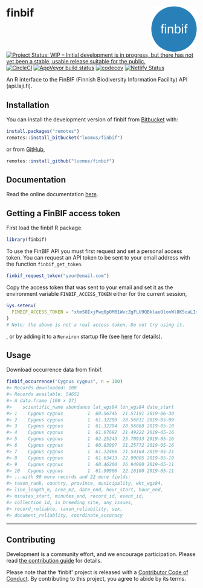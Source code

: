 
# finbif <img src="man/figures/logo.png" align="right" alt="" width="120">

[![Project Status: WIP – Initial development is in progress, but there
has not yet been a stable, usable release suitable for the
public.](https://www.repostatus.org/badges/latest/wip.svg)](https://www.repostatus.org/#wip)
[![CircleCI](https://circleci.com/bb/luomus/finbif.svg?style=shield&circle-token=0c7c2580ef1ca3246d3da8ba60064aeaf9c8eecd)](https://circleci.com/bb/luomus/finbif)
[![AppVeyor build
status](https://ci.appveyor.com/api/projects/status/bitbucket/luomus/finbif?branch=master&svg=true)](https://ci.appveyor.com/project/luomus/finbif/branch/master)
[![codecov](https://codecov.io/bb/luomus/finbif/branch/master/graph/badge.svg?token=erk5D6H4i2)](https://codecov.io/bb/luomus/finbif)
[![Netlify
Status](https://api.netlify.com/api/v1/badges/5fdd166e-0155-4992-9009-82434fefe4f4/deploy-status)](https://app.netlify.com/sites/finbif/deploys)

An R interface to the FinBIF (Finnish Biodiversity Information Facility)
API (api.laji.fi).

## Installation

You can install the development version of finbif from
[Bitbucket](https://bitbucket.org) with:

``` r
install.packages("remotes")
remotes::install_bitbucket("luomus/finbif")
```

or from [GitHub](https://github.com),

``` r
remotes::install_github("luomus/finbif")
```

## Documentation

Read the online documentation [here](https://luomus.github.io/finbif).

## Getting a FinBIF access token

First load the finbif R package.

``` r
library(finbif)
```

To use the FinBIF API you must first request and set a personal access
token. You can request an API token to be sent to your email address
with the function `finbif_get_token`.

``` r
finbif_request_token("your@email.com")
```

Copy the access token that was sent to your email and set it as the
environment variable `FINBIF_ACCESS_TOKEN` either for the current
session,

``` r
Sys.setenv(
  FINBIF_ACCESS_TOKEN = "xtmSOIxjPwq0pOMB1WvcZgFLU9QBklauOlonWl8K5oaLIx8RniJLrvcJU4v9H7Et"
)
# Note: the above is not a real access token. Do not try using it.
```

, or by adding it to a `Renviron` startup file (see
[here](https://rviews.rstudio.com/2017/04/19/r-for-enterprise-understanding-r-s-startup/)
for details).

## Usage

Download occurrence data from finbif.

``` r
finbif_occurrence("Cygnus cygnus", n = 100)
#> Records downloaded: 100
#> Records available: 54652
#> A data.frame [100 x 27]
#>    scientific_name abundance lat_wgs84 lon_wgs84 date_start
#> 1    Cygnus cygnus         1  60.56745  21.57191 2019-06-30
#> 2    Cygnus cygnus         1  61.32290  28.56811 2019-05-09
#> 3    Cygnus cygnus         1  61.32294  28.56868 2019-05-10
#> 4    Cygnus cygnus         1  61.07692  21.49222 2019-05-16
#> 5    Cygnus cygnus         1  62.25243  25.70933 2019-05-16
#> 6    Cygnus cygnus         1  60.83907  21.25772 2019-05-16
#> 7    Cygnus cygnus         1  61.12486  21.54164 2019-05-21
#> 8    Cygnus cygnus         1  61.63413  22.90005 2019-05-19
#> 9    Cygnus cygnus         1  60.46200  26.94900 2019-05-11
#> 10   Cygnus cygnus         1  61.99900  22.16100 2019-05-11
#> ...with 90 more records and 22 more fields:
#> taxon_rank, country, province, municipality, wkt_wgs84,
#> line_length_m, area_m2, date_end, hour_start, hour_end,
#> minutes_start, minutes_end, record_id, event_id,
#> collection_id, is_breeding_site, any_issues,
#> record_reliable, taxon_reliability, sex,
#> document_reliablity, coordinate_accuracy
```

-----

## Contributing

Development is a community effort, and we encourage participation.
Please read [the contribution guide](CONTRIBUTING.md) for details.

Please note that the ‘finbif’ project is released with a [Contributor
Code of Conduct](CODE_OF_CONDUCT.md). By contributing to this project,
you agree to abide by its terms.
